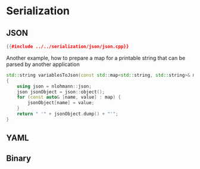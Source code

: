 # Serialization

## JSON

```cpp
{{#include ../../serialization/json/json.cpp}}
```

Another example, how to prepare a map for a printable string that can be parsed by another application

```cpp
std::string variablesToJson(const std::map<std::string, std::string>& map)
{
    using json = nlohmann::json;
    json jsonObject = json::object();
    for (const auto& [name, value] : map) {
        jsonObject[name] = value;
    }
    return " '" + jsonObject.dump() + "'";
}
```

## YAML

## Binary